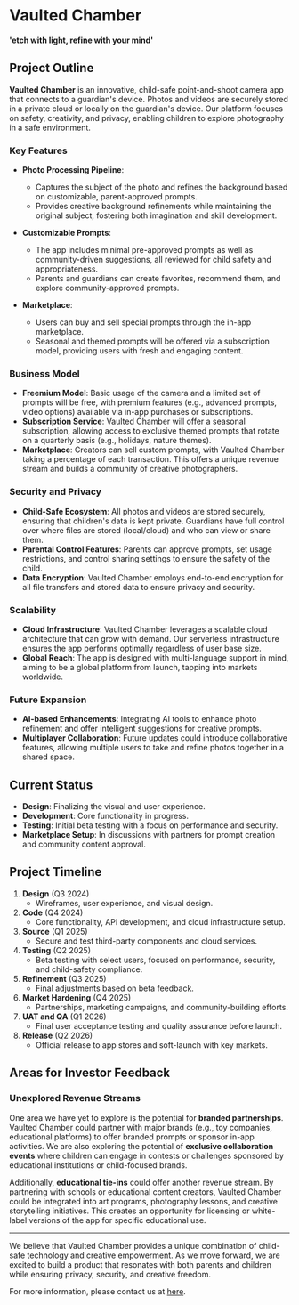 # Vaulted Chamber
**'etch with light, refine with your mind'**

## Project Outline

**Vaulted Chamber** is an innovative, child-safe point-and-shoot camera app that connects to a guardian's device. Photos and videos are securely stored in a private cloud or locally on the guardian's device. Our platform focuses on safety, creativity, and privacy, enabling children to explore photography in a safe environment.

### Key Features

- **Photo Processing Pipeline**: 
  - Captures the subject of the photo and refines the background based on customizable, parent-approved prompts.
  - Provides creative background refinements while maintaining the original subject, fostering both imagination and skill development.
  
- **Customizable Prompts**:
  - The app includes minimal pre-approved prompts as well as community-driven suggestions, all reviewed for child safety and appropriateness.
  - Parents and guardians can create favorites, recommend them, and explore community-approved prompts.

- **Marketplace**:
  - Users can buy and sell special prompts through the in-app marketplace.
  - Seasonal and themed prompts will be offered via a subscription model, providing users with fresh and engaging content.

### Business Model

- **Freemium Model**: Basic usage of the camera and a limited set of prompts will be free, with premium features (e.g., advanced prompts, video options) available via in-app purchases or subscriptions.
- **Subscription Service**: Vaulted Chamber will offer a seasonal subscription, allowing access to exclusive themed prompts that rotate on a quarterly basis (e.g., holidays, nature themes).
- **Marketplace**: Creators can sell custom prompts, with Vaulted Chamber taking a percentage of each transaction. This offers a unique revenue stream and builds a community of creative photographers.

### Security and Privacy

- **Child-Safe Ecosystem**: All photos and videos are stored securely, ensuring that children's data is kept private. Guardians have full control over where files are stored (local/cloud) and who can view or share them.
- **Parental Control Features**: Parents can approve prompts, set usage restrictions, and control sharing settings to ensure the safety of the child.
- **Data Encryption**: Vaulted Chamber employs end-to-end encryption for all file transfers and stored data to ensure privacy and security.

### Scalability

- **Cloud Infrastructure**: Vaulted Chamber leverages a scalable cloud architecture that can grow with demand. Our serverless infrastructure ensures the app performs optimally regardless of user base size.
- **Global Reach**: The app is designed with multi-language support in mind, aiming to be a global platform from launch, tapping into markets worldwide.

### Future Expansion

- **AI-based Enhancements**: Integrating AI tools to enhance photo refinement and offer intelligent suggestions for creative prompts.
- **Multiplayer Collaboration**: Future updates could introduce collaborative features, allowing multiple users to take and refine photos together in a shared space.

## Current Status
- **Design**: Finalizing the visual and user experience.
- **Development**: Core functionality in progress.
- **Testing**: Initial beta testing with a focus on performance and security.
- **Marketplace Setup**: In discussions with partners for prompt creation and community content approval.

## Project Timeline

1. **Design** (Q3 2024)
    - Wireframes, user experience, and visual design.
2. **Code** (Q4 2024)
    - Core functionality, API development, and cloud infrastructure setup.
3. **Source** (Q1 2025)
    - Secure and test third-party components and cloud services.
4. **Testing** (Q2 2025)
    - Beta testing with select users, focused on performance, security, and child-safety compliance.
5. **Refinement** (Q3 2025)
    - Final adjustments based on beta feedback.
6. **Market Hardening** (Q4 2025)
    - Partnerships, marketing campaigns, and community-building efforts.
7. **UAT and QA** (Q1 2026)
    - Final user acceptance testing and quality assurance before launch.
8. **Release** (Q2 2026)
    - Official release to app stores and soft-launch with key markets.

## Areas for Investor Feedback

### Unexplored Revenue Streams

One area we have yet to explore is the potential for **branded partnerships**. Vaulted Chamber could partner with major brands (e.g., toy companies, educational platforms) to offer branded prompts or sponsor in-app activities. We are also exploring the potential of **exclusive collaboration events** where children can engage in contests or challenges sponsored by educational institutions or child-focused brands.

Additionally, **educational tie-ins** could offer another revenue stream. By partnering with schools or educational content creators, Vaulted Chamber could be integrated into art programs, photography lessons, and creative storytelling initiatives. This creates an opportunity for licensing or white-label versions of the app for specific educational use.

---

We believe that Vaulted Chamber provides a unique combination of child-safe technology and creative empowerment. As we move forward, we are excited to build a product that resonates with both parents and children while ensuring privacy, security, and creative freedom.

For more information, please contact us at [here](mailto:baurcreative@gmail.com).
